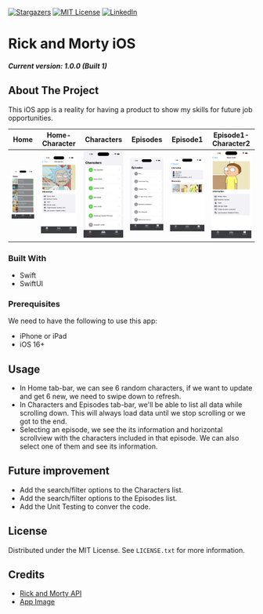 <!-- PROJECT SHIELDS -->
[![Stargazers][stars-shield]][stars-url]
[![MIT License][license-shield]][license-url]
[![LinkedIn][linkedin-shield]][linkedin-url]

<!-- TITLE -->
# Rick and Morty iOS
##### Current version: 1.0.0 (Built 1)

<!-- ABOUT THE PROJECT -->
## About The Project

This iOS app is a reality for having a product to show my skills for future job opportunities.

| Home | Home-Character | Characters | Episodes | Episode1 | Episode1-Character2 |
| --- | --- | --- | --- | --- | --- |
| ![Home Screen Shot][home-screenshot] | ![Home Screen Shot][home-navigation-screenshot] | ![Characters Screen Shot][characters-screenshot] | ![Episodes Screen Shot][episodes-screenshot] | ![Episode 1 Screen Shot][episodes-1-screenshot] | ![Episode 1 Character Screen Shot][episodes-1-character-screenshot]

<!-- BUILD WITH -->
### Built With

* Swift
* SwiftUI

<!-- GETTING STARTED -->
### Prerequisites

We need to have the following to use this app:
* iPhone or iPad
* iOS 16+

<!-- USAGE EXAMPLES -->
## Usage

- In Home tab-bar, we can see 6 random characters, if we want to update and get 6 new, we need to swipe down to refresh.
- In Characters and Episodes tab-bar, we'll be able to list all data while scrolling down. This will always load data until we stop scrolling or we got to the end.
- Selecting an episode, we see the its information and horizontal scrollview with the characters included in that episode. We can also select one of them and see its information.

<!-- ROADMAP -->
## Future improvement

- Add the search/filter options to the Characters list.
- Add the search/filter options to the Episodes list.
- Add the Unit Testing to conver the code.

<!-- LICENSE -->
## License

Distributed under the MIT License. See `LICENSE.txt` for more information.

<!-- CREDITS -->
## Credits

* [Rick and Morty API](https://rickandmortyapi.com)
* [App Image](https://static.wikia.nocookie.net/geekpediabr/images/a/a4/8641CD99-093F-4F85-9A26-388494EB3A7F.jpeg/revision/latest?cb=20190722190346)



<!-- MARKDOWN IMAGES -->
[home-screenshot]: Screenshots/1.Home.png
[home-navigation-screenshot]: Screenshots/2.Home-navigation.png
[characters-screenshot]: Screenshots/3.Characters.png
[episodes-screenshot]: Screenshots/4.Episodes.png
[episodes-1-screenshot]: Screenshots/5.Episodes-1.png
[episodes-1-character-screenshot]: Screenshots/6.Episodes-1-character.png

<!-- MARKDOWN LINKS -->
[license-shield]: https://img.shields.io/github/license/github_username/repo_name.svg?style=for-the-badge
[license-url]: https://github.com/juankevinTR/rick-morty-iOS/blob/develop/LICENSE.txt
[linkedin-shield]: https://img.shields.io/badge/-LinkedIn-black.svg?style=for-the-badge&logo=linkedin&colorB=555
[linkedin-url]: https://linkedin.com/in/juankevintrujillo
[stars-shield]: https://img.shields.io/github/stars/juankevinTR/rick-morty-iOS.svg?style=for-the-badge
[stars-url]: https://github.com/juankevinTR/rick-morty-iOS/stargazers